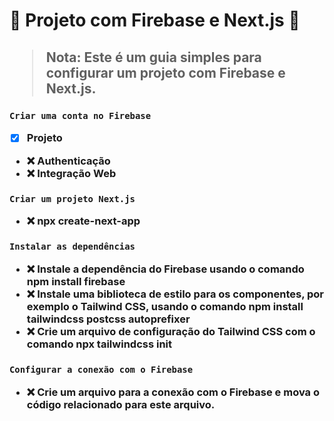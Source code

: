 <h1> 🔰 Projeto com Firebase e Next.js 🔰 

<h2>

> **Nota**:  Este é um guia simples para configurar um projeto com Firebase e Next.js.

<h3>

```diff
Criar uma conta no Firebase
```
- [x] Projeto 
- ❌ Authenticação
- ❌ Integração Web
<h3>

```diff
Criar um projeto Next.js
```
- ❌ npx create-next-app 
<h3>

```diff
Instalar as dependências
```
- ❌ Instale a dependência do Firebase usando o comando npm install firebase
- ❌ Instale uma biblioteca de estilo para os componentes, por exemplo o Tailwind CSS, usando o comando npm install tailwindcss postcss autoprefixer
- ❌ Crie um arquivo de configuração do Tailwind CSS com o comando npx tailwindcss init
<h3>

```diff
Configurar a conexão com o Firebase
```
- ❌ Crie um arquivo para a conexão com o Firebase e mova o código relacionado para este arquivo.
